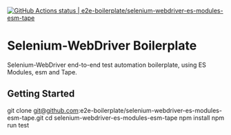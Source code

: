 [![GitHub Actions status | e2e-boilerplate/selenium-webdriver-es-modules-esm-tape](https://github.com/e2e-boilerplate/selenium-webdriver-es-modules-esm-tape/workflows/selenium-webdriver-es-modules-esm-tape/badge.svg)](https://github.com/e2e-boilerplate/selenium-webdriver-es-modules-esm-tape/actions?workflow=selenium-webdriver-es-modules-esm-tape)

# Selenium-WebDriver Boilerplate

Selenium-WebDriver end-to-end test automation boilerplate, using ES Modules, esm and Tape.

## Getting Started

git clone git@github.com:e2e-boilerplate/selenium-webdriver-es-modules-esm-tape.git
cd selenium-webdriver-es-modules-esm-tape
npm install
npm run test
